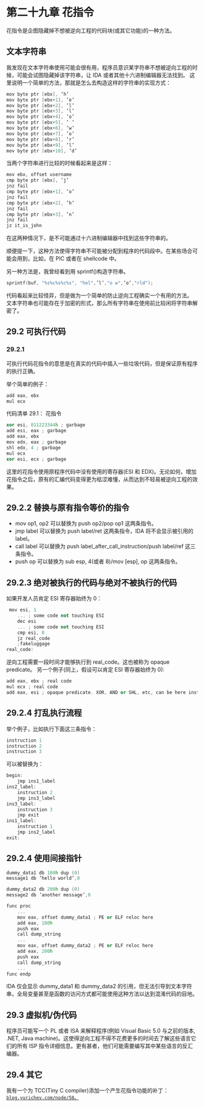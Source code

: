 # 第二十九章 花指令

花指令是企图隐藏掉不想被逆向工程的代码块(或其它功能)的一种方法。

## 文本字符串

我发现在文本字符串使用可能会很有用，程序员意识某字符串不想被逆向工程的时候，可能会试图隐藏掉该字符串，让 IDA 或者其他十六进制编辑器无法找到。 这里说明一个简单的方法，那就是怎么去构造这样的字符串的实现方式：

```cpp
mov byte ptr [ebx], ’h’
mov byte ptr [ebx+1], ’e’
mov byte ptr [ebx+2], ’l’
mov byte ptr [ebx+3], ’l’
mov byte ptr [ebx+4], ’o’
mov byte ptr [ebx+5], ’ ’
mov byte ptr [ebx+6], ’w’
mov byte ptr [ebx+7], ’o’
mov byte ptr [ebx+8], ’r’
mov byte ptr [ebx+9], ’l’
mov byte ptr [ebx+10], ’d’ 
```

当两个字符串进行比较的时候看起来是这样：

```cpp
mov ebx, offset username
cmp byte ptr [ebx], ’j’
jnz fail
cmp byte ptr [ebx+1], ’o’
jnz fail
cmp byte ptr [ebx+2], ’h’
jnz fail
cmp byte ptr [ebx+3], ’n’
jnz fail
jz it_is_john 
```

在这两种情况下，是不可能通过十六进制编辑器中找到这些字符串的。

顺便提一下，这种方法使得字符串不可能被分配到程序的代码段中。在某些场合可能会用到，比如，在 PIC 或者在 shellcode 中。

另一种方法是，我曾经看到用 sprintf()构造字符串。

```cpp
sprintf(buf, "%s%c%s%c%s", "hel",’l’,"o w",’o’,"rld"); 
```

代码看起来比较怪异，但是做为一个简单的防止逆向工程确实一个有用的方法。 文本字符串也可能存在于加密的形式，那么所有字符串在使用前比较闲将字符串解密了。

## 29.2 可执行代码

### 29.2.1

可执行代码花指令的意思是在真实的代码中插入一些垃圾代码，但是保证原有程序的执行正确。

举个简单的例子：

```cpp
add eax, ebx
mul ecx 
```

代码清单 29.1： 花指令

```cpp
xor esi, 011223344h ; garbage
add esi, eax ; garbage
add eax, ebx
mov edx, eax ; garbage
shl edx, 4 ; garbage
mul ecx
xor esi, ecx ; garbage 
```

这里的花指令使用原程序代码中没有使用的寄存器(ESI 和 EDX)。无论如何，增加花指令之后，原有的汇编代码变得更为枯涩难懂，从而达到不轻易被逆向工程的效果。

## 29.2.2 替换与原有指令等价的指令

*   mov op1, op2 可以替换为 push op2/pop op1 这两条指令。
*   jmp label 可以替换为 push label/ret 这两条指令，IDA 将不会显示被引用的 label。
*   call label 可以替换为 push label_after_call_instruction/push label/ref 这三条指令。
*   push op 可以替换为 sub esp, 4(或者 8)/mov [esp], op 这两条指令。

## 29.2.3 绝对被执行的代码与绝对不被执行的代码

如果开发人员肯定 ESI 寄存器始终为 0：

```cpp
 mov esi, 1
    ... ; some code not touching ESI
    dec esi
    ... ; some code not touching ESI
    cmp esi, 0
    jz real_code
    ;fakeluggage
real_code: 
```

逆向工程需要一段时间才能够执行到 real_code。这也被称为 opaque predicate。 另一个例子(同上，假设可以肯定 ESI 寄存器始终为 0):

```cpp
add eax, ebx ; real code
mul ecx ; real code
add eax, esi ; opaque predicate. XOR, AND or SHL, etc, can be here instead of ADD. 
```

## 29.2.4 打乱执行流程

举个例子，比如执行下面这三条指令：

```cpp
instruction 1
instruction 2
instruction 3 
```

可以被替换为：

```cpp
begin: 
    jmp ins1_label
ins2_label: 
    instruction 2
    jmp ins3_label
ins3_label: 
    instruction 3
    jmp exit
ins1_label: 
    instruction 1
    jmp ins2_label
exit: 
```

## 29.2.4 使用间接指针

```cpp
dummy_data1 db 100h dup (0)
message1 db ’hello world’,0

dummy_data2 db 200h dup (0)
message2 db ’another message’,0

func proc
    ...
    mov eax, offset dummy_data1 ; PE or ELF reloc here
    add eax, 100h
    push eax
    call dump_string
    ...
    mov eax, offset dummy_data2 ; PE or ELF reloc here
    add eax, 200h
    push eax
    call dump_string
    ...
func endp 
```

IDA 仅会显示 dummy_data1 和 dummy_data2 的引用，但无法引导到文本字符串，全局变量甚至是函数的访问方式都可能使用这种方法以达到混淆代码的目地。

## 29.3 虚拟机/伪代码

程序员可能写一个 PL 或者 ISA 来解释程序(例如 Visual Basic 5.0 与之前的版本, .NET, Java machine)。这使得逆向工程不得不花费更多的时间去了解这些语言它们的所有 ISP 指令详细信息。更有甚者，他们可能需要编写其中某些语言的反汇编器。

## 29.4 其它

我有一个为 TCC(Tiny C compiler)添加一个产生花指令功能的补丁：[`blog.yurichev.com/node/58。`](http://blog.yurichev.com/node/58。)